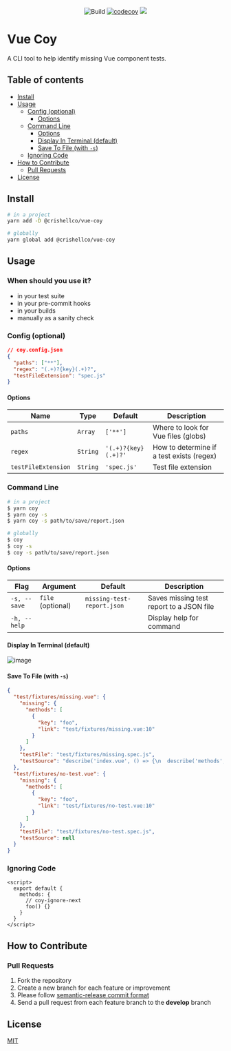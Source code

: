 <p align="center">
  <img src="https://github.com/crishellco/vue-coy/workflows/Build/badge.svg" alt="Build">
  <a href="https://codecov.io/gh/crishellco/vue-coy"><img src="https://codecov.io/gh/crishellco/vue-coy/branch/master/graph/badge.svg?token=M7N86U5GF7" alt="codecov"></a>
  <a href="https://codeclimate.com/github/crishellco/vue-coy/maintainability"><img src="https://api.codeclimate.com/v1/badges/ca1e6a9e7fe67a750024/maintainability" /></a>
  <br>
</p>

# Vue Coy

A CLI tool to help identify missing Vue component tests.

## Table of contents

*   [Install](#install)
*   [Usage](#usage)
    *   [Config (optional)](#config-optional)
        *   [Options](#options)
    *   [Command Line](#command-line)
        *   [Options](#options-1)
        *   [Display In Terminal (default)](#display-in-terminal-default)
        *   [Save To File (with `-s`)](#save-to-file-with--s)
    *   [Ignoring Code](#ignoring-code)
*   [How to Contribute](#how-to-contribute)
    *   [Pull Requests](#pull-requests)
*   [License](#license)

## Install

```bash
# in a project
yarn add -D @crishellco/vue-coy

# globally 
yarn global add @crishellco/vue-coy
```

## Usage

### When should you use it?

*   in your test suite
*   in your pre-commit hooks
*   in your builds
*   manually as a sanity check

### Config (optional)

```json
// coy.config.json
{
  "paths": ["**"], 
  "regex": "(.+)?{key}(.+)?", 
  "testFileExtension": "spec.js" 
}
```

#### Options

| Name                | Type     | Default             | Description                               |
|---------------------|----------|---------------------|-------------------------------------------|
| `paths`             | `Array`  | `['**']`            | Where to look for Vue files (globs)       |
| `regex`             | `String` | `'(.+)?{key}(.+)?'` | How to determine if a test exists (regex) |
| `testFileExtension` | `String` | `'spec.js'`         | Test file extension                       |

### Command Line

```bash
# in a project
$ yarn coy 
$ yarn coy -s
$ yarn coy -s path/to/save/report.json

# globally 
$ coy 
$ coy -s
$ coy -s path/to/save/report.json
```

#### Options

| Flag         | Argument          | Default                    | Description                              |
|--------------|-------------------|----------------------------|------------------------------------------|
| `-s, --save` | `file` (optional) | `missing-test-report.json` | Saves missing test report to a JSON file |
| `-h, --help` |                   |                            | Display help for command                 |

#### Display In Terminal (default)

![image](https://user-images.githubusercontent.com/1878509/209841527-fe8c952e-bc1c-43a4-9939-7973453e51c3.png)

#### Save To File (with `-s`)

```json
{
  "test/fixtures/missing.vue": {
    "missing": {
      "methods": [
        {
          "key": "foo",
          "link": "test/fixtures/missing.vue:10"
        }
      ]
    },
    "testFile": "test/fixtures/missing.spec.js",
    "testSource": "describe('index.vue', () => {\n  describe('methods', () => {});\n});\n"
  },
  "test/fixtures/no-test.vue": {
    "missing": {
      "methods": [
        {
          "key": "foo",
          "link": "test/fixtures/no-test.vue:10"
        }
      ]
    },
    "testFile": "test/fixtures/no-test.spec.js",
    "testSource": null
  }
}
```

### Ignoring Code

```vue
<script>
  export default {
    methods: {
      // coy-ignore-next
      foo() {}
    }
  }
</script>
```

## How to Contribute

### Pull Requests

1.  Fork the repository
2.  Create a new branch for each feature or improvement
3.  Please follow [semantic-release commit format](https://semantic-release.gitbook.io/semantic-release/#commit-message-format)
4.  Send a pull request from each feature branch to the **develop** branch

## License

[MIT](http://opensource.org/licenses/MIT)
